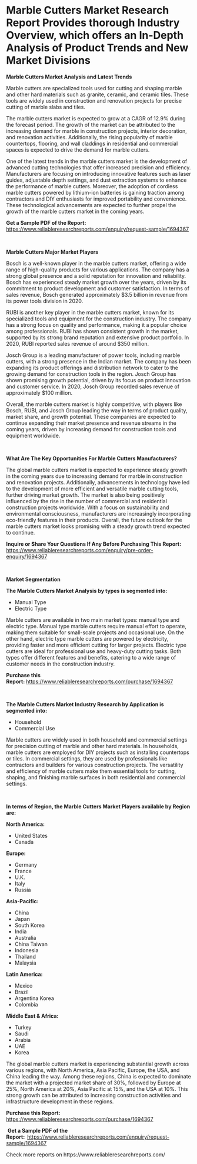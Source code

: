 <p><h1>Marble Cutters Market Research Report Provides thorough Industry Overview, which offers an In-Depth Analysis of Product Trends and New Market Divisions</h1></p><p><strong>Marble Cutters Market Analysis and Latest Trends</strong></p>
<p><p>Marble cutters are specialized tools used for cutting and shaping marble and other hard materials such as granite, ceramic, and ceramic tiles. These tools are widely used in construction and renovation projects for precise cutting of marble slabs and tiles.</p><p>The marble cutters market is expected to grow at a CAGR of 12.9% during the forecast period. The growth of the market can be attributed to the increasing demand for marble in construction projects, interior decoration, and renovation activities. Additionally, the rising popularity of marble countertops, flooring, and wall claddings in residential and commercial spaces is expected to drive the demand for marble cutters.</p><p>One of the latest trends in the marble cutters market is the development of advanced cutting technologies that offer increased precision and efficiency. Manufacturers are focusing on introducing innovative features such as laser guides, adjustable depth settings, and dust extraction systems to enhance the performance of marble cutters. Moreover, the adoption of cordless marble cutters powered by lithium-ion batteries is gaining traction among contractors and DIY enthusiasts for improved portability and convenience. These technological advancements are expected to further propel the growth of the marble cutters market in the coming years.</p></p>
<p><strong>Get a Sample PDF of the Report:&nbsp;</strong> <a href="https://www.reliableresearchreports.com/enquiry/request-sample/1694367">https://www.reliableresearchreports.com/enquiry/request-sample/1694367</a></p>
<p>&nbsp;</p>
<p><strong>Marble Cutters Major Market Players</strong></p>
<p><p>Bosch is a well-known player in the marble cutters market, offering a wide range of high-quality products for various applications. The company has a strong global presence and a solid reputation for innovation and reliability. Bosch has experienced steady market growth over the years, driven by its commitment to product development and customer satisfaction. In terms of sales revenue, Bosch generated approximately $3.5 billion in revenue from its power tools division in 2020.</p><p>RUBI is another key player in the marble cutters market, known for its specialized tools and equipment for the construction industry. The company has a strong focus on quality and performance, making it a popular choice among professionals. RUBI has shown consistent growth in the market, supported by its strong brand reputation and extensive product portfolio. In 2020, RUBI reported sales revenue of around $350 million.</p><p>Josch Group is a leading manufacturer of power tools, including marble cutters, with a strong presence in the Indian market. The company has been expanding its product offerings and distribution network to cater to the growing demand for construction tools in the region. Josch Group has shown promising growth potential, driven by its focus on product innovation and customer service. In 2020, Josch Group recorded sales revenue of approximately $100 million.</p><p>Overall, the marble cutters market is highly competitive, with players like Bosch, RUBI, and Josch Group leading the way in terms of product quality, market share, and growth potential. These companies are expected to continue expanding their market presence and revenue streams in the coming years, driven by increasing demand for construction tools and equipment worldwide.</p></p>
<p>&nbsp;</p>
<p><strong>What Are The Key Opportunities For Marble Cutters Manufacturers?</strong></p>
<p><p>The global marble cutters market is expected to experience steady growth in the coming years due to increasing demand for marble in construction and renovation projects. Additionally, advancements in technology have led to the development of more efficient and versatile marble cutting tools, further driving market growth. The market is also being positively influenced by the rise in the number of commercial and residential construction projects worldwide. With a focus on sustainability and environmental consciousness, manufacturers are increasingly incorporating eco-friendly features in their products. Overall, the future outlook for the marble cutters market looks promising with a steady growth trend expected to continue.</p></p>
<p><strong>Inquire or Share Your Questions If Any Before Purchasing This Report:</strong> <a href="https://www.reliableresearchreports.com/enquiry/pre-order-enquiry/1694367">https://www.reliableresearchreports.com/enquiry/pre-order-enquiry/1694367</a></p>
<p>&nbsp;</p>
<p><strong>Market Segmentation</strong></p>
<p><strong>The Marble Cutters Market Analysis by types is segmented into:</strong></p>
<p><ul><li>Manual Type</li><li>Electric Type</li></ul></p>
<p><p>Marble cutters are available in two main market types: manual type and electric type. Manual type marble cutters require manual effort to operate, making them suitable for small-scale projects and occasional use. On the other hand, electric type marble cutters are powered by electricity, providing faster and more efficient cutting for larger projects. Electric type cutters are ideal for professional use and heavy-duty cutting tasks. Both types offer different features and benefits, catering to a wide range of customer needs in the construction industry.</p></p>
<p><strong>Purchase this Report:&nbsp;</strong><a href="https://www.reliableresearchreports.com/purchase/1694367">https://www.reliableresearchreports.com/purchase/1694367</a></p>
<p>&nbsp;</p>
<p><strong>The Marble Cutters Market Industry Research by Application is segmented into:</strong></p>
<p><ul><li>Household</li><li>Commercial Use</li></ul></p>
<p><p>Marble cutters are widely used in both household and commercial settings for precision cutting of marble and other hard materials. In households, marble cutters are employed for DIY projects such as installing countertops or tiles. In commercial settings, they are used by professionals like contractors and builders for various construction projects. The versatility and efficiency of marble cutters make them essential tools for cutting, shaping, and finishing marble surfaces in both residential and commercial settings.</p></p>
<p>&nbsp;</p>
<p><strong>In terms of Region, the Marble Cutters Market Players available by Region are:</strong></p>
<p>
    <p> <strong> North America: </strong>
        <ul>
            <li>United States</li>
            <li>Canada</li>
        </ul>
        </p> 
    <p> <strong> Europe: </strong>
        <ul>
            <li>Germany</li>
            <li>France</li>
            <li>U.K.</li>
            <li>Italy</li>
            <li>Russia</li>
        </ul>
        </p> 
    <p> <strong> Asia-Pacific: </strong>
        <ul>
            <li>China</li>
            <li>Japan</li>
            <li>South Korea</li>
            <li>India</li>
            <li>Australia</li>
            <li>China Taiwan</li>
            <li>Indonesia</li>
            <li>Thailand</li>
            <li>Malaysia</li>
        </ul>
        </p> 
    <p> <strong> Latin America: </strong>
        <ul>
            <li>Mexico</li>
            <li>Brazil</li>
            <li>Argentina Korea</li>
            <li>Colombia</li>
        </ul>
        </p> 
    <p> <strong> Middle East & Africa: </strong>
        <ul>
            <li>Turkey</li>
            <li>Saudi</li>
            <li>Arabia</li>
            <li>UAE</li>
            <li>Korea</li>
        </ul>
    </p>
    </p>
<p><p>The global marble cutters market is experiencing substantial growth across various regions, with North America, Asia Pacific, Europe, the USA, and China leading the way. Among these regions, China is expected to dominate the market with a projected market share of 30%, followed by Europe at 25%, North America at 20%, Asia Pacific at 15%, and the USA at 10%. This strong growth can be attributed to increasing construction activities and infrastructure development in these regions.</p></p>
<p><strong>Purchase this Report: </strong><a href="https://www.reliableresearchreports.com/purchase/1694367">https://www.reliableresearchreports.com/purchase/1694367</a></p>
<p>&nbsp;<strong>Get a Sample PDF of the Report:&nbsp;&nbsp;</strong><a href="https://www.reliableresearchreports.com/enquiry/request-sample/1694367">https://www.reliableresearchreports.com/enquiry/request-sample/1694367</a></p>
<p><strong></strong></p>
<p>Check more reports on https://www.reliableresearchreports.com/</p>